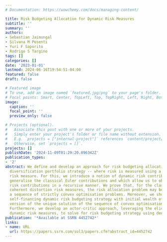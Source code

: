 ```yaml
---
# Documentation: https://wowchemy.com/docs/managing-content/

title: Risk Budgeting Allocation for Dynamic Risk Measures
subtitle: ''
summary: ''
authors:
- Sebastian Jaimungal
- Silvana M Pesenti
- Yuri F Saporito
- Rodrigo S Targino
tags: []
categories: []
date: '2023-01-01'
lastmod: 2024-06-16T19:54:51-04:00
featured: false
draft: false

# Featured image
# To use, add an image named `featured.jpg/png` to your page's folder.
# Focal points: Smart, Center, TopLeft, Top, TopRight, Left, Right, BottomLeft, Bottom, BottomRight.
image:
  caption: ''
  focal_point: ''
  preview_only: false

# Projects (optional).
#   Associate this post with one or more of your projects.
#   Simply enter your project's folder or file name without extension.
#   E.g. `projects = ["internal-project"]` references `content/project/deep-learning/index.md`.
#   Otherwise, set `projects = []`.
projects: []
publishDate: '2024-11-09T01:29:20.896342Z'
publication_types:
- '2'
abstract: We define and develop an approach for risk budgeting allocation -- a risk
  diversification portfolio strategy -- where risk is measured using a dynamic time-consistent
  risk measure. For this, we introduce a notion of dynamic risk contributions that
  generalise the classical Euler contributions and which allow us to obtain dynamic
  risk contributions in a recursive manner. We prove that, for the class of dynamic
  coherent distortion risk measures, the risk allocation problem may be recast as
  a sequence of strictly convex optimisation problems. Moreover, we show that any
  self-financing dynamic risk budgeting strategy with initial wealth of $1$ is a scaled
  version of the unique solution of the sequence of convex optimisation problems.
  Furthermore, we develop an actor-critic approach, leveraging the elicitability of
  dynamic risk measures, to solve for risk budgeting strategy using deep learning.
publication: '*Available at SSRN 4452742*'
links:
- name: URL
  url: https://papers.ssrn.com/sol3/papers.cfm?abstract_id=4452742
---
```

